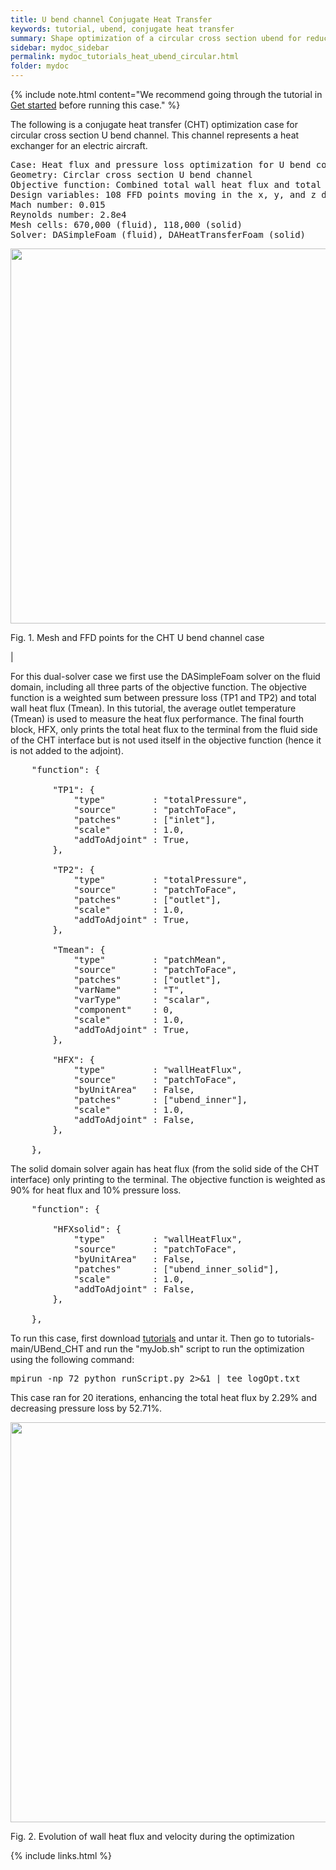 ```yaml
---
title: U bend channel Conjugate Heat Transfer
keywords: tutorial, ubend, conjugate heat transfer
summary: Shape optimization of a circular cross section ubend for reducing pressure loss and enhancing total heat flux with conjugate heat transfer
sidebar: mydoc_sidebar
permalink: mydoc_tutorials_heat_ubend_circular.html
folder: mydoc
---
```


{% include note.html content="We recommend going through the tutorial in [Get started](mydoc_get_started_download_docker.html) before running this case." %}

The following is a conjugate heat transfer (CHT) optimization case for circular cross section U bend channel. This channel represents a heat exchanger for an electric aircraft. 

<pre>
Case: Heat flux and pressure loss optimization for U bend cooling channel
Geometry: Circlar cross section U bend channel
Objective function: Combined total wall heat flux and total pressure loss
Design variables: 108 FFD points moving in the x, y, and z directions
Mach number: 0.015
Reynolds number: 2.8e4
Mesh cells: 670,000 (fluid), 118,000 (solid)
Solver: DASimpleFoam (fluid), DAHeatTransferFoam (solid)
</pre>

<img src="{{ site.url }}{{ site.baseurl }}/images/tutorials/CHT_ubend_ffd.png" style="width:600px !important;" />

Fig. 1. Mesh and FFD points for the CHT U bend channel case

|

For this dual-solver case we first use the DASimpleFoam solver on the fluid domain, including all three parts of the objective function. The objective function is a weighted sum between pressure loss (TP1 and TP2) and total wall heat flux (Tmean). In this tutorial, the average outlet temperature (Tmean) is used to measure the heat flux performance. The final fourth block, HFX, only prints the total heat flux to the terminal from the fluid side of the CHT interface but is not used itself in the objective function (hence it is not added to the adjoint).

<pre>
    "function": {

        "TP1": {
            "type"         : "totalPressure",
            "source"       : "patchToFace",
            "patches"      : ["inlet"],
            "scale"        : 1.0,
            "addToAdjoint" : True,
        },

        "TP2": {
            "type"         : "totalPressure",
            "source"       : "patchToFace",
            "patches"      : ["outlet"],
            "scale"        : 1.0,
            "addToAdjoint" : True,
        },

        "Tmean": {
            "type"         : "patchMean",
            "source"       : "patchToFace",
            "patches"      : ["outlet"],
            "varName"      : "T",
            "varType"      : "scalar",
            "component"    : 0,
            "scale"        : 1.0,
            "addToAdjoint" : True,
        },

        "HFX": {
            "type"         : "wallHeatFlux",
            "source"       : "patchToFace",
            "byUnitArea"   : False,
            "patches"      : ["ubend_inner"],
            "scale"        : 1.0,
            "addToAdjoint" : False,
        },

    },
</pre>

The solid domain solver again has heat flux (from the solid side of the CHT interface) only printing to the terminal. The objective function is weighted as 90% for heat flux and 10% pressure loss.

<pre>
    "function": {

        "HFXsolid": {
            "type"         : "wallHeatFlux",
            "source"       : "patchToFace",
            "byUnitArea"   : False,
            "patches"      : ["ubend_inner_solid"],
            "scale"        : 1.0,
            "addToAdjoint" : False,
        },

    },
</pre>

To run this case, first download [tutorials](https://github.com/DAFoam/tutorials/archive/main.tar.gz) and untar it. Then go to tutorials-main/UBend_CHT and run the "myJob.sh" script to run the optimization using the following command:

<pre>
mpirun -np 72 python runScript.py 2>&1 | tee logOpt.txt
</pre>

This case ran for 20 iterations, enhancing the total heat flux by 2.29% and decreasing pressure loss by 52.71%.

<img src="{{ site.url }}{{ site.baseurl }}/images/tutorials/CHT_ubend.gif" width="640" />

Fig. 2. Evolution of wall heat flux and velocity during the optimization

{% include links.html %}
